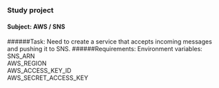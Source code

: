 ### Study project
#### Subject: AWS / SNS
######Task:
Need to create a service that accepts incoming messages and pushing it to SNS.
######Requirements:
Environment variables:<br/>
SNS_ARN<br/>
AWS_REGION<br/>
AWS_ACCESS_KEY_ID<br/>
AWS_SECRET_ACCESS_KEY<br/>


